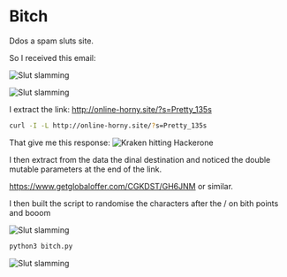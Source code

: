 # Bitch
Ddos a spam sluts site.

So I received this email:

![Slut slamming](https://raw.githubusercontent.com/DeadmanXXXII/Bitch/main/Screenshot_20240816-192043.png)

![Slut slamming](https://raw.githubusercontent.com/DeadmanXXXII/Bitch/main/Screenshot_20240816-192020.png)

I extract the link:
http://online-horny.site/?s=Pretty_135s

```bash
curl -I -L http://online-horny.site/?s=Pretty_135s
```

That give me this response:
![Kraken hitting Hackerone ](https://raw.githubusercontent.com/DeadmanXXXII/Bitch/main/Screenshot_20240816-193426.png)


I then extract from the data the dinal destination and noticed the double mutable parameters at the end of the link.

https://www.getglobaloffer.com/CGKDST/GH6JNM
or similar.

I then built the script to randomise the characters after the / on bith points and booom

![Slut slamming](https://raw.githubusercontent.com/DeadmanXXXII/Bitch/main/Screenshot_20240816-164557.png)

```bash
python3 bitch.py
```

![Slut slamming](https://raw.githubusercontent.com/DeadmanXXXII/Bitch/main/Screenshot_20240816-163943.png)



